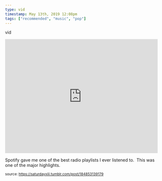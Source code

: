 ```yaml
---
type: vid
timestamp: May 13th, 2019 12:08pm
tags: ["recommended", "music", "pop"]
---
```

vid
<iframe width="500" height="375"  id="youtube_iframe" src="https://www.youtube.com/embed/7LvayVk_7GU?feature=oembed&amp;enablejsapi=1&amp;origin=http://safe.txmblr.com&amp;wmode=opaque" frameborder="0" allow="accelerometer; autoplay; clipboard-write; encrypted-media; gyroscope; picture-in-picture" allowfullscreen></iframe>
    
Spotify gave me one of the best radio playlists I ever listened to.  This was one of the major highlights.
 
  
<small>source: https://saturdayxiii.tumblr.com/post/184853139179</small>